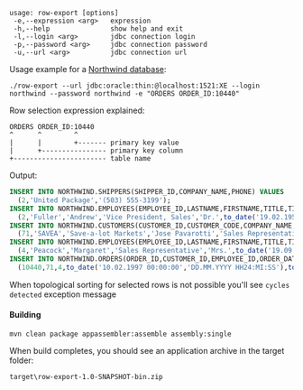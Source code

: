 
```
usage: row-export [options]
 -e,--expression <arg>   expression
 -h,--help               show help and exit
 -l,--login <arg>        jdbc connection login
 -p,--password <arg>     jdbc connection password
 -u,--url <arg>          jdbc connection url
```

Usage example for a [Northwind database](https://github.com/dshifflet/NorthwindOracle_DDL/blob/master/northwind_export.sql):
```
./row-export --url jdbc:oracle:thin:@localhost:1521:XE --login northwind --password northwind -e "ORDERS ORDER_ID:10440"
```

Row selection expression explained:
```
ORDERS ORDER_ID:10440
^      ^        ^ 
|      |        +------- primary key value
|      +---------------- primary key column
+----------------------- table name
```


Output:
```sql
INSERT INTO NORTHWIND.SHIPPERS(SHIPPER_ID,COMPANY_NAME,PHONE) VALUES 
  (2,'United Package','(503) 555-3199');
INSERT INTO NORTHWIND.EMPLOYEES(EMPLOYEE_ID,LASTNAME,FIRSTNAME,TITLE,TITLE_OF_COURTESY,BIRTHDATE,HIREDATE,ADDRESS,CITY,REGION,POSTAL_CODE,COUNTRY,HOME_PHONE,EXTENSION,PHOTO,NOTES) VALUES 
  (2,'Fuller','Andrew','Vice President, Sales','Dr.',to_date('19.02.1952 00:00:00','DD.MM.YYYY HH24:MI:SS'),to_date('14.08.1992 00:00:00','DD.MM.YYYY HH24:MI:SS'),'908 W. Capital Way','Tacoma','WA','98401','USA','(206) 555-9482','3457','andrew  .jpg','Andrew received his BTS commercial and a Ph.D. in international marketing from the University of Dallas.  He is fluent in French and Italian and reads German.  He joined the company as a sales representative, was promoted to sales manager and was then named vice president of sales.  Andrew is a member of the Sales Management Roundtable, the Seattle Chamber of Commerce, and the Pacific Rim Importers Association.');
INSERT INTO NORTHWIND.CUSTOMERS(CUSTOMER_ID,CUSTOMER_CODE,COMPANY_NAME,CONTACT_NAME,CONTACT_TITLE,ADDRESS,CITY,REGION,POSTAL_CODE,COUNTRY,PHONE) VALUES 
  (71,'SAVEA','Save-a-lot Markets','Jose Pavarotti','Sales Representative','187 Suffolk Ln.','Boise','ID','83720','USA','(208) 555-8097');
INSERT INTO NORTHWIND.EMPLOYEES(EMPLOYEE_ID,LASTNAME,FIRSTNAME,TITLE,TITLE_OF_COURTESY,BIRTHDATE,HIREDATE,ADDRESS,CITY,REGION,POSTAL_CODE,COUNTRY,HOME_PHONE,EXTENSION,PHOTO,NOTES,REPORTS_TO) VALUES 
  (4,'Peacock','Margaret','Sales Representative','Mrs.',to_date('19.09.1958 00:00:00','DD.MM.YYYY HH24:MI:SS'),to_date('03.05.1993 00:00:00','DD.MM.YYYY HH24:MI:SS'),'4110 Old Redmond Rd.','Redmond','WA','98052','USA','(206) 555-8122','5176','margaret.jpg','Margaret holds a BA in English literature from Concordia College and an MA from the American Institute of Culinary Arts. She was temporarily assigned to the London office before returning to her permanent post in Seattle.',2);
INSERT INTO NORTHWIND.ORDERS(ORDER_ID,CUSTOMER_ID,EMPLOYEE_ID,ORDER_DATE,REQUIRED_DATE,SHIPPED_DATE,SHIP_VIA,FREIGHT,SHIP_NAME,SHIP_ADDRESS,SHIP_CITY,SHIP_REGION,SHIP_POSTAL_CODE,SHIP_COUNTRY) VALUES 
  (10440,71,4,to_date('10.02.1997 00:00:00','DD.MM.YYYY HH24:MI:SS'),to_date('10.03.1997 00:00:00','DD.MM.YYYY HH24:MI:SS'),to_date('28.02.1997 00:00:00','DD.MM.YYYY HH24:MI:SS'),2,86.53,'Save-a-lot Markets','187 Suffolk Ln.','Boise','ID','83720','USA');
```

When topological sorting for selected rows is not possible you'll see ``cycles detected`` exception message

#### Building

``mvn clean package appassembler:assemble assembly:single`` 

When build completes, you should see an application archive in the target folder:

``target\row-export-1.0-SNAPSHOT-bin.zip``